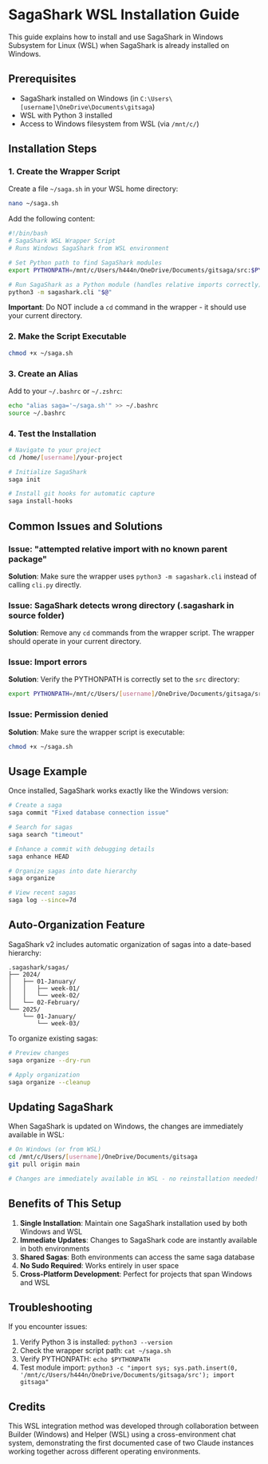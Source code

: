 # SagaShark WSL Installation Guide

This guide explains how to install and use SagaShark in Windows Subsystem for Linux (WSL) when SagaShark is already installed on Windows.

## Prerequisites
- SagaShark installed on Windows (in `C:\Users\[username]\OneDrive\Documents\gitsaga`)
- WSL with Python 3 installed
- Access to Windows filesystem from WSL (via `/mnt/c/`)

## Installation Steps

### 1. Create the Wrapper Script

Create a file `~/saga.sh` in your WSL home directory:

```bash
nano ~/saga.sh
```

Add the following content:

```bash
#!/bin/bash
# SagaShark WSL Wrapper Script
# Runs Windows SagaShark from WSL environment

# Set Python path to find SagaShark modules
export PYTHONPATH=/mnt/c/Users/h444n/OneDrive/Documents/gitsaga/src:$PYTHONPATH

# Run SagaShark as a Python module (handles relative imports correctly)
python3 -m sagashark.cli "$@"
```

**Important**: Do NOT include a `cd` command in the wrapper - it should use your current directory.

### 2. Make the Script Executable

```bash
chmod +x ~/saga.sh
```

### 3. Create an Alias

Add to your `~/.bashrc` or `~/.zshrc`:

```bash
echo "alias saga='~/saga.sh'" >> ~/.bashrc
source ~/.bashrc
```

### 4. Test the Installation

```bash
# Navigate to your project
cd /home/[username]/your-project

# Initialize SagaShark
saga init

# Install git hooks for automatic capture
saga install-hooks
```

## Common Issues and Solutions

### Issue: "attempted relative import with no known parent package"
**Solution**: Make sure the wrapper uses `python3 -m sagashark.cli` instead of calling `cli.py` directly.

### Issue: SagaShark detects wrong directory (.sagashark in source folder)
**Solution**: Remove any `cd` commands from the wrapper script. The wrapper should operate in your current directory.

### Issue: Import errors
**Solution**: Verify the PYTHONPATH is correctly set to the `src` directory:
```bash
export PYTHONPATH=/mnt/c/Users/[username]/OneDrive/Documents/gitsaga/src:$PYTHONPATH
```

### Issue: Permission denied
**Solution**: Make sure the wrapper script is executable:
```bash
chmod +x ~/saga.sh
```

## Usage Example

Once installed, SagaShark works exactly like the Windows version:

```bash
# Create a saga
saga commit "Fixed database connection issue"

# Search for sagas
saga search "timeout"

# Enhance a commit with debugging details
saga enhance HEAD

# Organize sagas into date hierarchy
saga organize

# View recent sagas
saga log --since=7d
```

## Auto-Organization Feature

SagaShark v2 includes automatic organization of sagas into a date-based hierarchy:

```
.sagashark/sagas/
├── 2024/
│   ├── 01-January/
│   │   ├── week-01/
│   │   └── week-02/
│   └── 02-February/
└── 2025/
    └── 01-January/
        └── week-03/
```

To organize existing sagas:
```bash
# Preview changes
saga organize --dry-run

# Apply organization
saga organize --cleanup
```

## Updating SagaShark

When SagaShark is updated on Windows, the changes are immediately available in WSL:

```bash
# On Windows (or from WSL)
cd /mnt/c/Users/[username]/OneDrive/Documents/gitsaga
git pull origin main

# Changes are immediately available in WSL - no reinstallation needed!
```

## Benefits of This Setup

1. **Single Installation**: Maintain one SagaShark installation used by both Windows and WSL
2. **Immediate Updates**: Changes to SagaShark code are instantly available in both environments
3. **Shared Sagas**: Both environments can access the same saga database
4. **No Sudo Required**: Works entirely in user space
5. **Cross-Platform Development**: Perfect for projects that span Windows and WSL

## Troubleshooting

If you encounter issues:

1. Verify Python 3 is installed: `python3 --version`
2. Check the wrapper script path: `cat ~/saga.sh`
3. Verify PYTHONPATH: `echo $PYTHONPATH`
4. Test module import: `python3 -c "import sys; sys.path.insert(0, '/mnt/c/Users/h444n/OneDrive/Documents/gitsaga/src'); import gitsaga"`

## Credits

This WSL integration method was developed through collaboration between Builder (Windows) and Helper (WSL) using a cross-environment chat system, demonstrating the first documented case of two Claude instances working together across different operating environments.